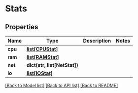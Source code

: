 # Stats

## Properties

Name | Type | Description | Notes
------------ | ------------- | ------------- | -------------
**cpu** | [**list[CPUStat]**](CPUStat.md) |  | 
**ram** | [**list[RAMStat]**](RAMStat.md) |  | 
**net** | **dict(str, list[NetStat])** |  | 
**io** | [**list[IOStat]**](IOStat.md) |  | 

[[Back to Model list]](../#documentation-for-models) [[Back to API list]](../#documentation-for-api-endpoints) [[Back to README]](../)



